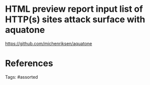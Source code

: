 # HTML preview report input list of HTTP(s) sites attack surface with aquatone
https://github.com/michenriksen/aquatone

# References

Tags:
    #assorted
